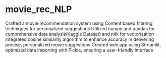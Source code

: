 # movie_rec_NLP
Crafted a movie recommendation system using Content based filtering techniques for personalized suggestions
Utilized numpy and pandas for comprehensive data analysis(Kaggle Dataset) and nltk for vectorization 
Integrated cosine similarity algorithm to enhance accuracy in delivering precise, personalized movie suggestions
Created web app using Streamlit, optimized data importing with Pickle, ensuring a user-friendly interface
